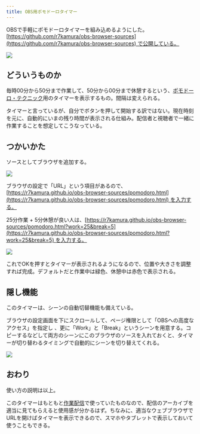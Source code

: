 ```yaml
---
title: OBS用ポモドーロタイマー
---
```

OBSで手軽にポモドーロタイマーを組み込めるようにした。[https://github.com/r7kamura/obs-browser-sources](https://github.com/r7kamura/obs-browser-sources) で公開している。

![](https://lh3.googleusercontent.com/docs/ADP-6oFnx-UxjCyJkvRJv6N03sAGe0SpoXyxOSKrpGCXJIW0io9Fnq132GuFv_5YpgHkPD7sKddDGeTiWIbWWtRGNu0j9uBWTb_CbdhLif1XUMmRZhQskWZURqK3rCncbTe0aaRyYaTJTj4lZDAoEj9XEqskdpjbDa81HpQAZW0guLtGmZnIP3Egtgv7LXoZouJhMH-AHuYBdNztWOBSRIZvJS43PRLuTcCfRD62SpNSTTIp0nglcajqiigdt1k0wd62hVQRh3GksngaIRXkmldhxgTmEWhSLJ4gwEjzVMaDgzvs9mLDcS8fpfmhn4X4dgqIUpExJ6Gic65LjGCnFA3FPSjDC4H-1z6bhtsA6R8PZU2JxekkLYjjbakvNz8qsulTa_VUndFrVm7_ikErQOxQoThSWeQRsR09z9KXApy6hGea3OwFaoNeMnEiHZnyYUJ7ciTTAUEGfxR7HRvZBchg0WdeWfWyLAxqWnDnKREhw8aUcD8hC3yXA3B5xbTxHsd58dHALBZMgvbmdNuAa3VXjH72Osu1VymqEFksMT470WT893fF0pze8zjmA_CGeHg255tYeScPOjVGWtvWZuSNM8yIo1Uo9-FQ2rVElVoobnADOVrOVCQWpbCaq2ICyg6cmu3uAhdeif5G8ONSBEfJ1wbKA3l_jfxXBSKCnX0i2YVf8JqVejtqihsoqHlQYbgwECskqHcLAnZZ-0tt0Ypn8XHXDHjSu8J1_aCE3cbXzS_sXJ3dkXabU4kA58fExz9e5vdoDiZzDdDxJRtx-IffSxlgvhYMm_5gYC8-soMcEG3HaqdUT0R3XgIEot5Df7hxPVp_ZasTxp1UKD6EG1kfcEo-q-jSWxSFY7I_kp673gbZY2hnE9sek_3At6nBr8_Ef34r3MLR1B_3_-AXMco66Dr31Ks_ByOQMHGe7ubuXZFyk8UcIuGkZ0SYANzjPzf1HaWXZQxNxqfzZwXrR01WAG3SYdjgLtpCJcGjZLdYacORD8b4q8945S-gwXJPVG-qrOQAYnAhTtMhptlDReayj5qjuPXLOkVnW620WKXlwpCM0hPqYkSvOWa92H9KZQLSdb3cH_VkhuOBQ09GfQ67mVFCJNHIv3lDQhEzMYmw-JUoBZ99lNTUtQkQlkKFCvUhQ-SpXC9Bj3KuYZuaZLkZqlxjYTlY00dwKJCmPw_-69D8Msoumnae3p7m8KGHZVBVx_63-etz17jFEe0NHW3E3QrJIjObTGUzOIA1PPc2F-lSzG2z)

どういうものか
-------

毎時00分から50分まで作業して、50分から00分まで休憩するという、[ポモドーロ・テクニック](https://ja.wikipedia.org/wiki/%E3%83%9D%E3%83%A2%E3%83%89%E3%83%BC%E3%83%AD%E3%83%BB%E3%83%86%E3%82%AF%E3%83%8B%E3%83%83%E3%82%AF)用のタイマーを表示するもの。間隔は変えられる。

タイマーと言っているが、自分でボタンを押して開始する訳ではない。現在時刻を元に、自動的にいまの残り時間が表示される仕組み。配信者と視聴者で一緒に作業することを想定してこうなっている。

つかいかた
-----

ソースとしてブラウザを追加する。

![](https://lh3.googleusercontent.com/docs/ADP-6oGYlSVAbrBltu5LN6FMrgDkaWlgaJ_ohoxqv-Q5kGSnooibXwZShdRskn2R21ryWK4N6rxXkVfDYUUwtDnWWWPF_K5BDzmToMS3uFe-VJiKSWY9yG8EGqtleuFZ-GtdYEYi94gE1eSG1Upn1mN0u_bD5RpoAHtuvAvEJIkIXu9_sk1OosKj8u17NPq4EdAddCmhg8dT2GxdpzM3h7JiIFPuKYCVNNK6aro9mfrjMv0FIO7hR64_ep8uhjoo5QLgNu1sViTElnnb551MryMvq0QXMcQlMaCYeyMG7TBXColwvTvjG5ZIDuffGYAUZMjYYewV9stnhx168fjPZsXTLj5GX9LgYoa18ELfYG2vEW7SKwefT8n4VfsMzQ0e1dZXkPQw5HS91fc3uo9tzYqG78SBITzVJS6tXo7sMDNjEqFYqNjh2bT88nsKirz8ugVPDilrnw6AVuaPm3wGuX0Ph05bJDq9Wacz92HBPoUKb1Sf2B6QhvHinsf8k7Zr1-Kia9IfZslKNE92gmfKwltkHuxQpLY-W9MiwxjgGX_99YX7PYBi6Wgi68JxGpPI9FaSDCK2r_fF6wXEAWqhykGY1X8PtjoiDlBLFft3mvR-VDJXcYrtR2azKIF7_5puPu3Sjc6nwH75qo0ylP7LipLo1FvcETfzCULwztmeXh5-PETlZNbVwCM0vMnzOfPdVGP7KcFBH0vJRM-mgpKqzA4_G6nfJdUtrAz6S-ISQNnnMXOpEAjHpjAMpMOuGPlZzwcxx-tXeoBa6apyIJ7z4x5i-0KaEfwMjTqekiUoD5mZjArk7jyCajEV0qP-4TwiKPi9TMTPhgDCmn8n9NsYj1z1b2qnCjG-ZgNrY4th8DDIGLg1tHMauIgElgsU-3YlUc2ZHCMf3j0vCmWnIQZdPcxVpBw3CGI_BZILJDjVDTxV1o3qulOdpJiXZIx9zcqGHgN2-hmM0DnUu9dXd6zm2iqiYvB9bCwLJsGeHGWD7fxx6SbLyYwpdUhgFzWRNG87ph3iORMl4LV_CyGPqcLPVeF3DhFLm2BTdcj73sSSSFzL70ARYY5ubgw3f1gwUlqypWIIcpvB_EAOCUZtwJLJOk7FKT20ErftcW17y9j7Z9UFTcU0iHgH7pW3jOdEyThrpjzbkLNO524RAfEaz3-9WFJENZLrcc8jMATK9QGLRXufUxIJkn9wXqTAPPV2zZGvRzyODjEG_k78FYmjUlMG8uoi4bZ2bzC2a4Uqlxhp2SJ0lMTmTVY7)

ブラウザの設定で「URL」という項目があるので、[https://r7kamura.github.io/obs-browser-sources/pomodoro.html](https://r7kamura.github.io/obs-browser-sources/pomodoro.html) を入力する。

25分作業 + 5分休憩が良い人は、[https://r7kamura.github.io/obs-browser-sources/pomodoro.html?work=25&break=5](https://r7kamura.github.io/obs-browser-sources/pomodoro.html?work=25&break=5) を入力する。

![](https://lh3.googleusercontent.com/docs/ADP-6oEhv6ALk3o2Qojhi1rBq0LR6nT5dRbYGCXTq6W9okjMNcIqztGU_m_hMZbmCcqzs6j_eJhqLRPHFom_jRjOJVUoYJfccKmuMlXmkAjmAeEId9M_0Mrgtip-oV0llgvVS9GgmPt5wwXOySX3RsogoXHAm3YRbS_tP671o9oOE5sIT9hMONqWLC-3lm4aW6c_WzhO-vZoAHyeeWJTVNGeWbW6NlVBtu1v9mHECq-xVv9U2Tyf5JD83yQuu21eipt9f9uMQaCczBrpqjxmQnr3VMy9scBM_dRXzHCAMsF4-7HffS5_A0MvswtTQcnTGZvHY2M42O5fYxsAmHe2sIPx9-1L26O5CEStw-yN0vtyJW8BWSmFfmamYZG98BsdcEOtQ6s8YGtH49Cr1NLjVyv6dcnAxSOTD_7msKWQUxqW3QAQwqHSPVJbcUt3LzkwMTpz_XNEMzWPBGYY8Kk-99VELqxpoP-UBbwBa17dm9ALkn1RCBIqJqU2pHagLBR3p1bexJHYrQnTiO0HJVFKDFd8J15jHrISwEU0tO7FwBHMCVGvkkdEvcpYGPCmyLct313iLgiwrNXI_FVIbhu9_Ci_DkJsMr8ZivSG1sNuxZxmIXfoXBNCTJnUVSTuhe1E-wO1SL2Vk1hwJUTJ25WY3rpcZE977M_x7rAN9y5Idxjp6fMl8rUNr-ZdsxxKMT-iWXHAprTPvCSq4Q9d4JkRw1ISj8Qcj3Z3K-OXO5vLAJpgc5sZvghYjJA6VQABlK91EG8-j0TfbfyrdW6U0_-oD-jo-tvc3BExjX4TNMQa1o-ThXNBX9ahp4FX-BJ_8JnDFM5s_gQWpRanMyvMBWd0SgrynZ1FiZ9VqmTN0HrktYbGw5L3FJQNYafxlBkBaEQu2LX7vAqw52o0E2PDZmF775VbtWSKjmAYmz1IS84tEzU5Ta5LiX7KCFdRzrkU5YlEdR0qkx2MjfgP_YKCrwZARgcG-eLjAct06k6vAYS3FS1q_xaQdsFv1afnE3xJoWXvpVMc2h251LdGEAvHMFmPg2vjPmPx8yw5jonLfYgG5b_v_nFiHs663MpZ7O0ixOnO9bsJlLTOCOO9JvrY5PRMxsz6i6wITXdRAhm9ru0ynVBCbeZ_sIzPg_Wgpg1-ZWN-0AbmvuNRJO116yoVd-WnYP32OMUrqx16ibZMI4HdVAHtp0o7MSajttH85mNWor5W-0dOietd5k1WZ6yHEAPhI7mQK68oUvk7lDKEDvDDAjOzMzEQA3DP)

これでOKを押すとタイマーが表示されるようになるので、位置や大きさを調整すれば完成。デフォルトだと作業中は緑色、休憩中は赤色で表示される。

隠し機能
----

このタイマーは、シーンの自動切替機能も備えている。

ブラウザの設定画面を下にスクロールして、ページ権限として「OBSへの高度なアクセス」を指定し 、更に「Work」と「Break」というシーンを用意する。コピーするなどして両方のシーンにこのブラウザのソースを入れておくと、タイマーが切り替わるタイミングで自動的にシーンを切り替えてくれる。

![](https://lh3.googleusercontent.com/docs/ADP-6oHu8QMyqz930c1RV7-akAEtZWc7ucl2qfcPD3M-ALY5meyTBs_1-gdpQJMztkV5hBYlb7ovDmwdvcpxglTGlCRXqUZuXn-ZvxXB3ePkZasemlwqlSI9Xney4keTblI-BoKOBcHLheRezbH1y9Rbj61B3zCCvmzL78yqzalQoPkMg1KCaFnJNJO8V5I_YOrJIgl10VlvBCIFP7KRrvTnPIKnW3s-srEtlip6feYbHTUKUI2gRFeYqs9jbEfMl1s8r9B41wY9-x7rEwP4Ue8r5PnZ8YjoEzjLGPRPrZ37LYNvnxqAtODEpZ9hHd4YOkSmeCh7pJRxFTxMxEK6xREnIXVegDcS1oWIE3AJzaDuyWby_pcw2jSXF2BaM4T6V8eH_JXjES9Qn8GbzqubDX5z2G0Hd4g5IwPt50_rSsCvzSmmk8PjBVY9D0eLlhvmKl2bTPEJpmozb7HwP8DTuv4nRUNYyFSV3nU1I_KeV7Z7DsRkny99gIajOCCzdy2kXPu82up-t7wWsEHaDprKgUsvTzgwqb29ldwqXDawMdsYdOxmrkuYIwhZxfsjtMaeFyoOq31IIJ8qRVFAjq1yu2bqeVIHMtGiku_ElqSG5j_XeS5o3xP7ALFNytIIUb3PtnqPy8qYCADE8WMxOLQKsHl2hWShLDVm7XxzsKIPbhF65N7CpHL-DGLnq8-U4oGUCbrWbwiE9jpsp6N6DPS5XMGOjPGEUitmia7R8wfy9RU9cAFPmwzMtx08LZRHwblj_4OvsjVbXdQG0RRGQQwAWjnaz7PY9Oy1-r3IgvgsWIOi81R0hF6Fn38EVi7aRK4QXUXvwD1nnzwtB34b0RZ_XCEp1OEW4urHLX160sLECYeo2LJMQ9IFk7yTVvY3WrZfsK4cS_4umLrsqwlS_ZTWA4MOOsDxCjhHOunkg610qSQhj3Dgux4VsCEuHU2OHs88PtTUQyHB1ExHnYkTKMGAJWugYOffnaHAxrT0VXzHeEv16AWbO690xQP0uMX0NX6O2ZhA59g5twLmF721H1CBnFj-h6kUKzGxbgKa_dfVCfgDQmJnk9okboeSYjYOQkUU_u2u3oLaA79kIlXnXXf3WDDMnh5FFziHmXk-Dgi9b1qwUAmTlSVVsrVfFWQjVem3DgwSad3bnnM-Q9VV5KqJp-pDVN7YosnGyZ1CbqSdZTTLLPE7C8Gvrvk-GMoY0TBw1cGrmM7ZM2ssXc5cdBoDQk7b5SyzU8WmprTfFy2kT3f56J3VcHP2)

おわり
---

使い方の説明は以上。

このタイマーはもともと[作業配信](https://www.youtube.com/channel/UC5s-KpSDGzxWPWNv94PnJHw)で使っていたものなので、配信のアーカイブを適当に見てもらえると使用感が分かるはず。ちなみに、適当なウェブブラウザでURLを開けばタイマーを表示できるので、スマホやタブレットで表示しておいて使うこともできる。
